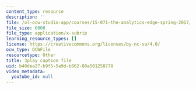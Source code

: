 ```yaml
---
content_type: resource
description: ''
file: /ol-ocw-studio-app/courses/15-071-the-analytics-edge-spring-2017/b40dea27b9f55a9db06280a501258778_EtlZAMQ2gc.vtt
file_size: 6008
file_type: application/x-subrip
learning_resource_types: []
license: https://creativecommons.org/licenses/by-nc-sa/4.0/
ocw_type: OCWFile
resourcetype: Other
title: 3play caption file
uid: b40dea27-b9f5-5a9d-b062-80a501258778
video_metadata:
  youtube_id: null
---
```


